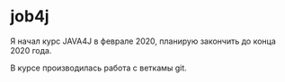 # job4j

Я начал курс JAVA4J в феврале 2020, планирую закончить до конца 2020 года.

В курсе производилась работа с веткамы git.
